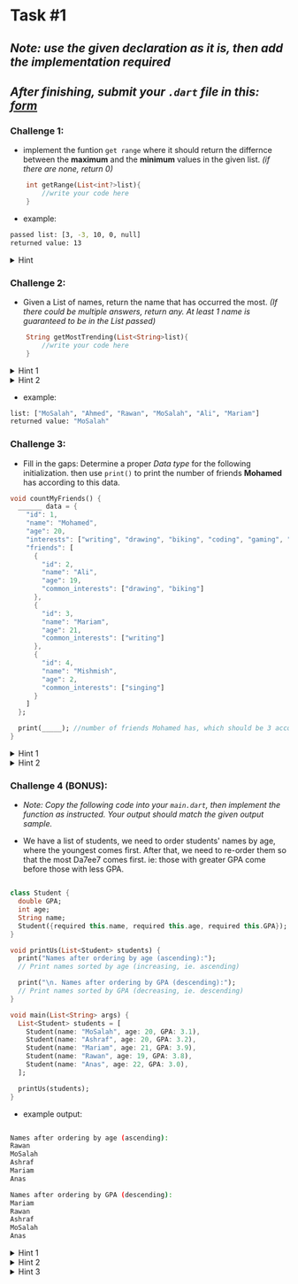 # Task #1

## _Note: use the given declaration as it is, then add the implementation required_

## _After finishing, submit your `.dart` file in this: [form](https://forms.gle/mKjMRwaeqKd1vWrE9)_

### Challenge 1:

- implement the funtion `get range` where it should return the differnce between the **maximum** and the **minimum** values in the given list.
  _(if there are none, return 0)_

```dart
    int getRange(List<int?>list){
        //write your code here
    }
```

- example:

```bash
passed list: [3, -3, 10, 0, null]
returned value: 13
```

<details>
<summary>Hint</summary>

Values are nullable, maybe we can filter out the nulls first?

</details>

### Challenge 2:

- Given a List of names, return the name that has occurred the most.
  _(If there could be multiple answers, return any. At least 1 name is guaranteed to be in the List passed)_

```dart
    String getMostTrending(List<String>list){
        //write your code here
    }
```

<details>
<summary>Hint 1</summary>

Is there something that can link a name to number?

</details>
<details>
<summary>Hint 2</summary>

If we can link a name to the number of times it occurred, we will know who occurred the most!

</details>

- example:

```bash
list: ["MoSalah", "Ahmed", "Rawan", "MoSalah", "Ali", "Mariam"]
returned value: "MoSalah"
```

### Challenge 3:

- Fill in the gaps: Determine a proper _Data type_ for the following initialization. then use `print()` to print the number of friends **Mohamed** has according to this data.

```dart
void countMyFriends() {
  ______ data = {
    "id": 1,
    "name": "Mohamed",
    "age": 20,
    "interests": ["writing", "drawing", "biking", "coding", "gaming", "singing"],
    "friends": [
      {
        "id": 2,
        "name": "Ali",
        "age": 19,
        "common_interests": ["drawing", "biking"]
      },
      {
        "id": 3,
        "name": "Mariam",
        "age": 21,
        "common_interests": ["writing"]
      },
      {
        "id": 4,
        "name": "Mishmish",
        "age": 2,
        "common_interests": ["singing"]
      }
    ]
  };

  print(_____); //number of friends Mohamed has, which should be 3 according to the data
}
```

<details>
<summary>Hint 1</summary>

This data looks structured, for each string there is some corresponding value

</details>
<details>
<summary>Hint 2</summary>

We need something that can store key-value pairs, and then we need to determine the suitable data type

</details>

### Challenge 4 (BONUS):

- _Note: Copy the following code into your `main.dart`, then implement the function as instructed. Your output should match the given output sample._

- We have a list of students, we need to order students' names by age, where the youngest comes first. After that, we need to re-order them so that the most Da7ee7 comes first. ie: those with greater GPA come before those with less GPA.

```dart

class Student {
  double GPA;
  int age;
  String name;
  Student({required this.name, required this.age, required this.GPA});
}

void printUs(List<Student> students) {
  print("Names after ordering by age (ascending):");
  // Print names sorted by age (increasing, ie. ascending)

  print("\n. Names after ordering by GPA (descending):");
  // Print names sorted by GPA (decreasing, ie. descending)
}

void main(List<String> args) {
  List<Student> students = [
    Student(name: "MoSalah", age: 20, GPA: 3.1),
    Student(name: "Ashraf", age: 20, GPA: 3.2),
    Student(name: "Mariam", age: 21, GPA: 3.9),
    Student(name: "Rawan", age: 19, GPA: 3.8),
    Student(name: "Anas", age: 22, GPA: 3.0),
  ];

  printUs(students);
}
```

- example output:

```bash

Names after ordering by age (ascending):
Rawan
MoSalah
Ashraf
Mariam
Anas

Names after ordering by GPA (descending):
Mariam
Rawan
Ashraf
MoSalah
Anas
```

<details>
<summary>Hint 1</summary>

We normally sort lists using `sort()`, but at this case we have a user-defined class with multiple fields (age, GPA, name...). The program does NOT know that want to sort objects based on age or GPA. How can we make it know that?

</details>

<details>
<summary>Hint 2</summary>

Take strings as an example. To compare strings S1 and S1, we use S1.compareTo(S2). Now we want to compare students, can we perhaps define `compareTo()` to match our situation somehow?

</details>
<details>

<summary>Hint 3</summary>

[Take a look here](https://stackoverflow.com/questions/53547997/sort-a-list-of-objects-in-flutter-dart-by-property-value)

</details>
